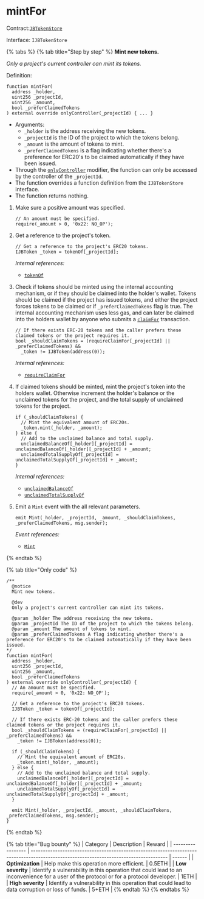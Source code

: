 # mintFor

Contract:[`JBTokenStore`](../)​‌

Interface: `IJBTokenStore`

{% tabs %}
{% tab title="Step by step" %}
**Mint new tokens.**

_Only a project's current controller can mint its tokens._

Definition:

```solidity
function mintFor(
  address _holder,
  uint256 _projectId,
  uint256 _amount,
  bool _preferClaimedTokens
) external override onlyController(_projectId) { ... }
```

* Arguments:
  * `_holder` is the address receiving the new tokens.
  * `_projectId` is the ID of the project to which the tokens belong.
  * `_amount` is the amount of tokens to mint.
  * `_preferClaimedTokens` is a flag indicating whether there's a preference for ERC20's to be claimed automatically if they have been issued.
* Through the [`onlyController`](../../jbutility/modifiers/onlycontroller.md) modifier, the function can only be accessed by the controller of the `_projectId`.
* The function overrides a function definition from the `IJBTokenStore` interface.
* The function returns nothing.



1. Make sure a positive amount was specified.     

   ```solidity
   // An amount must be specified.
   require(_amount > 0, '0x22: NO_OP');
   ```

2. Get a reference to the project's token.

   ```solidity
   // Get a reference to the project's ERC20 tokens.
   IJBToken _token = tokenOf[_projectId];
   ```

   _Internal references:_

   * [`tokenOf`](../properties/tokenof.md)

  
3. Check if tokens should be minted using the internal accounting mechanism, or if they should be claimed into the holder's wallet. Tokens should be claimed if the project has issued tokens, and either the project forces tokens to be claimed or if `_preferClaimedTokens` flag is true. The internal accounting mechanism uses less gas, and can later be claimed into the holders wallet by anyone who submits a [`claimFor`](../claimfor) transaction.

   ```solidity
   // If there exists ERC-20 tokens and the caller prefers these claimed tokens or the project requires it.
   bool _shouldClaimTokens = (requireClaimFor[_projectId] || _preferClaimedTokens) &&
     _token != IJBToken(address(0));
   ```

   _Internal references:_

   * [`requireClaimFor`](../properties/requireclaimfor.md)


4. If claimed tokens should be minted, mint the project's token into the holders wallet. Otherwise increment the holder's balance or the unclaimed tokens for the project, and the total supply of unclaimed tokens for the project.

   ```solidity
   if (_shouldClaimTokens) {
     // Mint the equivalent amount of ERC20s.
     _token.mint(_holder, _amount);
   } else {
     // Add to the unclaimed balance and total supply.
     unclaimedBalanceOf[_holder][_projectId] = unclaimedBalanceOf[_holder][_projectId] + _amount;
     unclaimedTotalSupplyOf[_projectId] = unclaimedTotalSupplyOf[_projectId] + _amount;
   }
   ```

   _Internal references:_

   * [`unclaimedBalanceOf`](../properties/unclaimedbalanceof.md)
   * [`unclaimedTotalSupplyOf`](../properties/unclaimedtotalsupplyof.md)


5. Emit a `Mint` event with the all relevant parameters.

   ```solidity
   emit Mint(_holder, _projectId, _amount, _shouldClaimTokens, _preferClaimedTokens, msg.sender);
   ```

   _Event references:_

   * [`Mint`](../events/mint.md)

{% endtab %}

{% tab title="Only code" %}
```solidity
/** 
  @notice 
  Mint new tokens.

  @dev
  Only a project's current controller can mint its tokens.

  @param _holder The address receiving the new tokens.
  @param _projectId The ID of the project to which the tokens belong.
  @param _amount The amount of tokens to mint.
  @param _preferClaimedTokens A flag indicating whether there's a preference for ERC20's to be claimed automatically if they have been issued.
*/
function mintFor(
  address _holder,
  uint256 _projectId,
  uint256 _amount,
  bool _preferClaimedTokens
) external override onlyController(_projectId) {
  // An amount must be specified.
  require(_amount > 0, '0x22: NO_OP');

  // Get a reference to the project's ERC20 tokens.
  IJBToken _token = tokenOf[_projectId];

  // If there exists ERC-20 tokens and the caller prefers these claimed tokens or the project requires it.
  bool _shouldClaimTokens = (requireClaimFor[_projectId] || _preferClaimedTokens) &&
    _token != IJBToken(address(0));

  if (_shouldClaimTokens) {
    // Mint the equivalent amount of ERC20s.
    _token.mint(_holder, _amount);
  } else {
    // Add to the unclaimed balance and total supply.
    unclaimedBalanceOf[_holder][_projectId] = unclaimedBalanceOf[_holder][_projectId] + _amount;
    unclaimedTotalSupplyOf[_projectId] = unclaimedTotalSupplyOf[_projectId] + _amount;
  }

  emit Mint(_holder, _projectId, _amount, _shouldClaimTokens, _preferClaimedTokens, msg.sender);
}
```
{% endtab %}

{% tab title="Bug bounty" %}
| Category          | Description                                                                                                                            | Reward |
| ----------------- | -------------------------------------------------------------------------------------------------------------------------------------- | ------ |
| **Optimization**  | Help make this operation more efficient.                                                                                               | 0.5ETH |
| **Low severity**  | Identify a vulnerability in this operation that could lead to an inconvenience for a user of the protocol or for a protocol developer. | 1ETH   |
| **High severity** | Identify a vulnerability in this operation that could lead to data corruption or loss of funds.                                        | 5+ETH  |
{% endtab %}
{% endtabs %}
